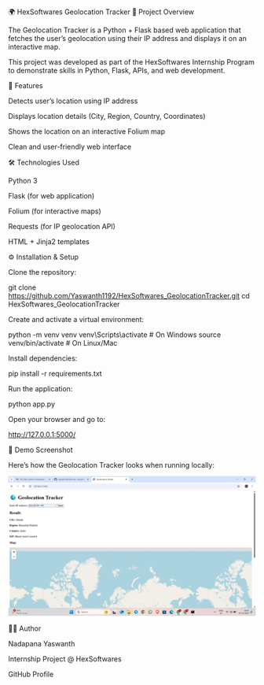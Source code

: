 🌍 HexSoftwares Geolocation Tracker
📌 Project Overview

The Geolocation Tracker is a Python + Flask based web application that fetches the user’s geolocation using their IP address and displays it on an interactive map.

This project was developed as part of the HexSoftwares Internship Program to demonstrate skills in Python, Flask, APIs, and web development.

🚀 Features

Detects user’s location using IP address

Displays location details (City, Region, Country, Coordinates)

Shows the location on an interactive Folium map

Clean and user-friendly web interface

🛠️ Technologies Used

Python 3

Flask (for web application)

Folium (for interactive maps)

Requests (for IP geolocation API)

HTML + Jinja2 templates

⚙️ Installation & Setup

Clone the repository:

git clone https://github.com/Yaswanth1192/HexSoftwares_GeolocationTracker.git
cd HexSoftwares_GeolocationTracker


Create and activate a virtual environment:

python -m venv venv
venv\Scripts\activate   # On Windows
source venv/bin/activate # On Linux/Mac


Install dependencies:

pip install -r requirements.txt


Run the application:

python app.py


Open your browser and go to:

http://127.0.0.1:5000/

📸 Demo Screenshot

Here’s how the Geolocation Tracker looks when running locally:

![Demo Screenshot](static/demo.png)

👨‍💻 Author

Nadapana Yaswanth

Internship Project @ HexSoftwares

GitHub Profile
